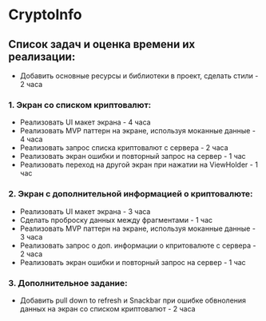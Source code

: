 # CryptoInfo

## Список задач и оценка времени их реализации:
* Добавить основные ресурсы и библиотеки в проект, сделать стили  - 2 часа

### 1. Экран со списком криптовалют:
* Реализовать UI макет экрана - 4 часа
* Реализовать MVP паттерн на экране, используя моканные данные - 4 часа
* Реализовать запрос списка криптовалют с сервера - 2 часа
* Реализовать экран ошибки и повторный запрос на сервер - 1 час
* Реализовать переход на другой экран при нажатии на ViewHolder - 1 час

### 2. Экран с дополнительной информацией о криптовалюте:
* Реализовать UI макет экрана - 3 часа
* Сделать проброску данных между фрагментами - 1 час
* Реализовать MVP паттерн на экране, используя моканные данные - 3 часа
* Реализовать запрос о доп. информации о кпритовалюте с сервера - 2 часа
* Реализовать экран ошибки и повторный запрос на сервер - 1 час

### 3. Дополнительное задание:
* Добавить pull down to refresh и Snackbar при ошибке обвноления данных на экран со списком криптовалют - 2 часа
